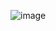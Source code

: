 ![image](https://user-images.githubusercontent.com/43262815/137822302-fde94828-4153-4782-b9a7-25fb73de7632.png)

